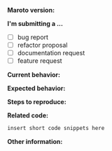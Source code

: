 <!-- Before submitting an issue, please consult our docs (https://godoc.org/github.com/johnfercher/maroto) -->

**Maroto version:**
<!-- Please, inform your maroto version -->

**I'm submitting a ...** 
<!--  (check one with "x") -->
- [ ] bug report
- [ ] refactor proposal
- [ ] documentation request
- [ ] feature request

**Current behavior:** <!-- If applied -->
<!-- Describe how the bug manifests. -->

**Expected behavior:** <!-- If applied -->
<!-- Describe what the behavior would be without the bug. -->

**Steps to reproduce:** <!-- If applied -->
<!--  Please explain the steps required to duplicate the issue, especially if you are able to provide a sample application. -->

**Related code:** <!-- If applied -->
```go
insert short code snippets here
```

**Other information:**
<!-- List any other information that is relevant to your issue. Stack traces, related issues, suggestions on how to fix, Stack Overflow links, forum links, etc. -->